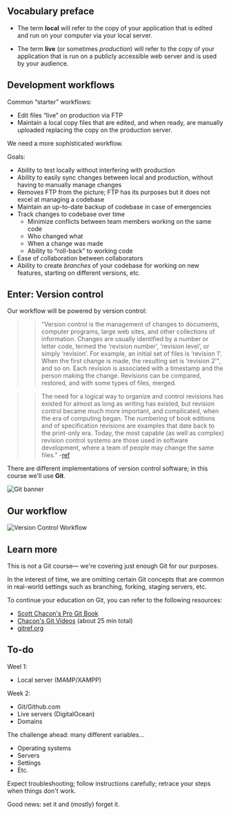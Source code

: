 ## Vocabulary preface
+ The term __local__ will refer to the copy of your application that is edited and run on your computer via your local server.

+ The term __live__ (or sometimes *production*) will refer to the copy of your application that is run on a publicly accessible web server and is used by your audience.


## Development workflows
Common &ldquo;starter&rdquo; workflows:

+ Edit files &ldquo;live&rdquo; on production via FTP
+ Maintain a local copy files that are edited, and when ready, are manually uploaded replacing the copy on the production server.

We need a more sophisticated workflow.

Goals:

+ Ability to test locally without interfering with production
+ Ability to easily sync changes between local and production, without having to manually manage changes
+ Removes FTP from the picture; FTP has its purposes but it does not excel at managing a codebase
+ Maintain an up-to-date backup of codebase in case of emergencies
+ Track changes to codebase over time
    + Minimize conflicts between team members working on the same code
    + Who changed what
    + When a change was made
    + Ability to &ldquo;roll-back&rdquo; to working code
+ Ease of collaboration between collaborators
+ Ability to create *branches* of your codebase for working on new features, starting on different versions, etc.


## Enter: __Version control__

Our workflow will be powered by version control:

>> &ldquo;Version control is the management of changes to documents, computer programs, large web sites, and other collections of information. Changes are usually identified by a number or letter code, termed the &lsquo;revision number&rsquo;, &lsquo;revision level&rsquo;, or simply &lsquo;revision&rsquo;. For example, an initial set of files is &lsquo;revision 1&rsquo;. When the first change is made, the resulting set is &lsquo;revision 2&rsquo;", and so on. Each revision is associated with a timestamp and the person making the change. Revisions can be compared, restored, and with some types of files, merged.

>> The need for a logical way to organize and control revisions has existed for almost as long as writing has existed, but revision control became much more important, and complicated, when the era of computing began. The numbering of book editions and of specification revisions are examples that date back to the print-only era. Today, the most capable (as well as complex) revision control systems are those used in software development, where a team of people may change the same files.&rdquo; -[ref](https://en.wikipedia.org/wiki/Version_control)

There are different implementations of version control software; in this course we'll use __Git__.

<img src='http://making-the-internet.s3.amazonaws.com/vc-git-banner@2x.png' style='max-width:993px; ' alt='Git banner'>

## Our workflow
<img src='http://making-the-internet.s3.amazonaws.com/vc-local-to-git-and-live-server-alternative@2x.png' style='max-width:537px;' alt='Version Control Workflow'>


## Learn more
This is not a Git course&mdash; we're covering just enough Git for our purposes.

In the interest of time, we are omitting certain Git concepts that are common in real-world settings such as branching, forking, staging servers, etc.

To continue your education on Git, you can refer to the following resources:

+ [Scott Chacon's Pro Git Book](http://Git-scm.com/book)
+ [Chacon's Git Videos](http://Git-scm.com/videos) (about 25 min total)
+ [gitref.org](http://gitref.org)

## To-do
Weel 1:

+ Local server (MAMP/XAMPP)

Week 2:

+ Git/Github.com
+ Live servers (DigitalOcean)
+ Domains

The challenge ahead: many different variables...

+ Operating systems
+ Servers
+ Settings
+ Etc.

Expect troubleshooting; follow instructions carefully; retrace your steps when things don't work.

Good news: set it and (mostly) forget it.
